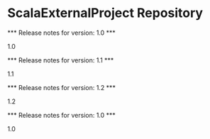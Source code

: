 # ScalaExternalProject Repository

*** Release notes for version: 1.0 ***

1.0

*** Release notes for version: 1.1 ***

1.1

*** Release notes for version: 1.2 ***

1.2

*** Release notes for version: 1.0 ***

1.0